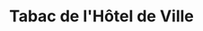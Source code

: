 ---
title: "Tabac de l'Hôtel de Ville"
url: /tournus/tabac-de-lhotel-de-ville/
shop: marchand de journaux
---